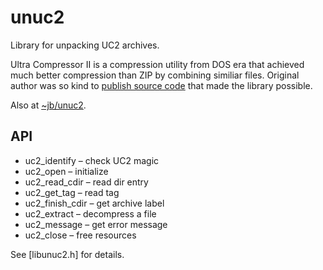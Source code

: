 
# unuc2

Library for unpacking UC2 archives.

Ultra Compressor II is a compression utility from DOS era
that achieved much better compression than ZIP by combining similiar files.
Original author was so kind to [publish source code](http://www.nicodevries.com/professional/)
that made the library possible.

Also at [~jb/unuc2](http://torinak.com/~jb/unuc2/).

## API

* uc2_identify – check UC2 magic
* uc2_open – initialize
* uc2_read_cdir – read dir entry
* uc2_get_tag – read tag
* uc2_finish_cdir – get archive label
* uc2_extract – decompress a file
* uc2_message – get error message
* uc2_close – free resources

See [libunuc2.h] for details.
